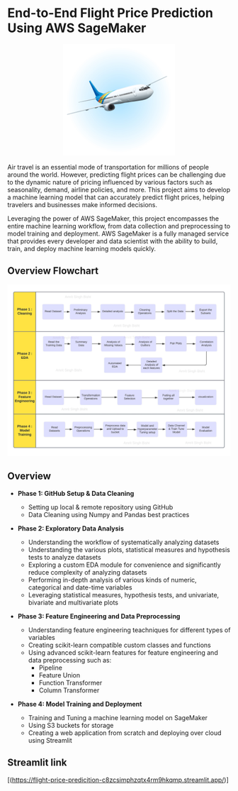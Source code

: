 # End-to-End Flight Price Prediction Using AWS SageMaker 
<div align="center">
 <img src="https://github.com/AmritBisht/Flight-Price-Predicition/blob/main/31202.jpg" width=50% height=50% >
</div>


Air travel is an essential mode of transportation for millions of people around the world. However, predicting flight prices can be challenging due to the dynamic nature of pricing influenced by various factors such as seasonality, demand, airline policies, and more. This project aims to develop a machine learning model that can accurately predict flight prices, helping travelers and businesses make informed decisions.

Leveraging the power of AWS SageMaker, this project encompasses the entire machine learning workflow, from data collection and preprocessing to model training and deployment. AWS SageMaker is a fully managed service that provides every developer and data scientist with the ability to build, train, and deploy machine learning models quickly.

## Overview Flowchart
<div align="center">
 <img src= https://github.com/AmritBisht/Flight-Price-Predicition/blob/main/Flowchart.jpeg  >
</div>

## Overview 
- **Phase 1: GitHub Setup & Data Cleaning**
  - Setting up local & remote repository using GitHub
  - Data Cleaning using Numpy and Pandas best practices

- **Phase 2: Exploratory Data Analysis**
  - Understanding the workflow of systematically analyzing datasets
  - Understanding the various plots, statistical measures and hypothesis tests to analyze datasets
  - Exploring a custom EDA module for convenience and significantly reduce complexity of analyzing datasets
  - Performing in-depth analysis of various kinds of numeric, categorical and date-time variables
  - Leveraging statistical measures, hypothesis tests, and univariate, bivariate and multivariate plots

- **Phase 3: Feature Engineering and Data Preprocessing**
  - Understanding feature engineering teachniques for different types of variables
  - Creating scikit-learn compatible custom classes and functions
  - Using advanced scikit-learn features for feature engineering and data preprocessing such as:
     - Pipeline
     - Feature Union
     - Function Transformer
     - Column Transformer

- **Phase 4: Model Training and Deployment**
  - Training and Tuning a machine learning model on SageMaker
  - Using S3 buckets for storage 
  - Creating a web application from scratch and deploying over cloud using Streamlit

## Streamlit link 
[(https://flight-price-predicition-c8zcsimphzqtx4rm9hkqmp.streamlit.app/)]
